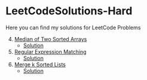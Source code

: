# LeetCodeSolutions-Hard

Here you can find my solutions for LeetCode Problems

4. [Median of Two Sorted Arrays](https://leetcode.com/problems/median-of-two-sorted-arrays/)
    - [Solution](https://github.com/heartsker/LeetCodeSolutions-Hard/blob/main/4_Median_of_Two_Sorted_Arrays.swift)
10. [Regular Expression Matching](https://leetcode.com/problems/regular-expression-matching/)
    - [Solution]()
23. [Merge k Sorted Lists](https://leetcode.com/problems/merge-k-sorted-lists/)
    - [Solution]()